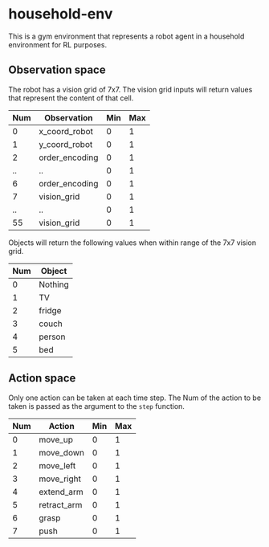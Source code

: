# household-env

This is a gym environment that represents a robot agent in a household environment for RL purposes.

## Observation space

The robot has a vision grid of 7x7. The vision grid inputs will return values that represent the content of that cell. 

Num   | Observation                |  Min   |  Max
------|----------------------------|--------|-------
0     | x_coord_robot              |  0     |  1
1     | y_coord_robot              |  0     |  1
2     | order_encoding             |  0     |  1
..    | ..                         |  0     |  1
6     | order_encoding             |  0     |  1
7     | vision_grid                |  0     |  1
..    | ..                         |  0     |  1
55    | vision_grid                |  0     |  1

Objects will return the following values when within range of the 7x7 vision grid.

Num   | Object
------|---------------
0     | Nothing
1     | TV
2     | fridge
3     | couch
4     | person
5     | bed

## Action space

Only one action can be taken at each time step. The Num of the action to be taken is passed as the argument to the
 `step` function.

Num   | Action                     |  Min   |  Max
------|----------------------------|--------|-------
0     | move_up                    |  0     |  1
1     | move_down                  |  0     |  1
2     | move_left                  |  0     |  1
3     | move_right                 |  0     |  1
4     | extend_arm                 |  0     |  1
5     | retract_arm                |  0     |  1
6     | grasp                      |  0     |  1
7     | push                       |  0     |  1
